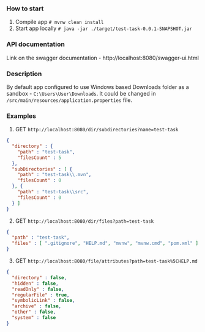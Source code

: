 ### How to start
1. Compile app `# mvnw clean install`
2. Start app locally `# java -jar ./target/test-task-0.0.1-SNAPSHOT.jar`

### API documentation
Link on the swagger documentation - http://localhost:8080/swagger-ui.html

### Description
By default app configured to use Windows based Downloads folder as a sandbox - `C:\Users\User\Downloads`.
It could be changed in `/src/main/resources/application.properties` file.

### Examples
1. GET `http://localhost:8080/dir/subdirectories?name=test-task` 
```json
{
  "directory" : {
    "path" : "test-task",
    "filesCount" : 5
  },
  "subDirectories" : [ {
    "path" : "test-task\\.mvn",
    "filesCount" : 0
  }, {
    "path" : "test-task\\src",
    "filesCount" : 0
  } ]
}
```

2. GET `http://localhost:8080/dir/files?path=test-task`
```json
{
  "path" : "test-task",
  "files" : [ ".gitignore", "HELP.md", "mvnw", "mvnw.cmd", "pom.xml" ]
}
```

3. GET `http://localhost:8080/file/attributes?path=test-task%5CHELP.md`
```json
{
  "directory" : false,
  "hidden" : false,
  "readOnly" : false,
  "regularFile" : true,
  "symbolicLink" : false,
  "archive" : false,
  "other" : false,
  "system" : false
}
```
